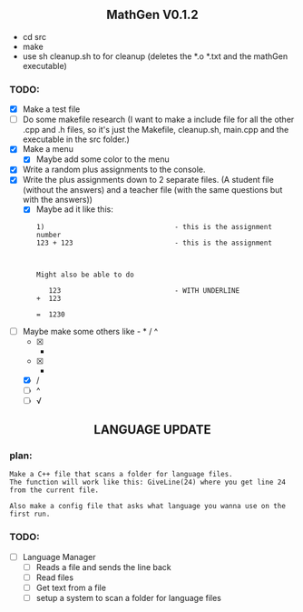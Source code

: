 <h2 align="center">MathGen V0.1.2</h2>

- cd src
- make
- use sh cleanup.sh to for cleanup (deletes the *.o *.txt and the mathGen executable)

### TODO:
- [x] Make a test file
- [ ] Do some makefile research (I want to make a include file for all the other .cpp and .h files, so it's just the Makefile, cleanup.sh, main.cpp and the executable in the src folder.)
- [X] Make a menu
  - [X] Maybe add some color to the menu
- [X] Write a random plus assignments to the console.
- [X] Write the plus assignments down to 2 separate files. (A student file (without the answers) and a teacher file (with the same questions but with the answers))
  - [X] Maybe ad it like this:
    ```
    1)                                - this is the assignment number
    123 + 123                         - this is the assignment



    Might also be able to do

       123                            - WITH UNDERLINE
    +  123

    =  1230
    ```
- [ ] Maybe make some others like - * / ^
  - [X] -
  - [X] *
  - [X] /
  - [ ] ^
  - [ ] √

<b><h2 align="center">LANGUAGE UPDATE</h2></b>

### plan:

``` 
Make a C++ file that scans a folder for language files. 
The function will work like this: GiveLine(24) where you get line 24 from the current file.

Also make a config file that asks what language you wanna use on the first run.
```

### TODO:

- [ ] Language Manager
  - [ ] Reads a file and sends the line back
  - [ ] Read files
  - [ ] Get text from a file
  - [ ] setup a system to scan a folder for language files